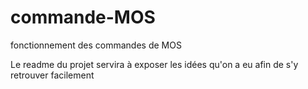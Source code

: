 # commande-MOS
fonctionnement des commandes de MOS

Le readme du projet servira à exposer les idées qu'on a eu afin de s'y retrouver facilement
